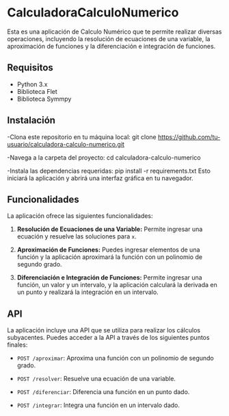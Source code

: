 # CalculadoraCalculoNumerico
Esta es una aplicación de Calculo Numérico que te permite realizar diversas operaciones, incluyendo la resolución de ecuaciones de una variable, la aproximación de funciones y la diferenciación e integración de funciones.


## Requisitos
- Python 3.x
- Biblioteca Flet
- Biblioteca Symmpy

## Instalación

-Clona este repositorio en tu máquina local:
   git clone https://github.com/tu-usuario/calculadora-calculo-numerico.git

-Navega a la carpeta del proyecto:
   cd calculadora-calculo-numerico

-Instala las dependencias requeridas:
   pip install -r requirements.txt
Esto iniciará la aplicación y abrirá una interfaz gráfica en tu navegador.


## Funcionalidades

La aplicación ofrece las siguientes funcionalidades:

1. **Resolución de Ecuaciones de una Variable:** Permite ingresar una ecuación y resuelve las soluciones para `x`.

2. **Aproximación de Funciones:** Puedes ingresar elementos de una función y la aplicación aproximará la función con un polinomio de segundo grado.

3. **Diferenciación e Integración de Funciones:** Permite ingresar una función, un valor y un intervalo, y la aplicación calculará la derivada en un punto y realizará la integración en un intervalo.

## API

La aplicación incluye una API que se utiliza para realizar los cálculos subyacentes. Puedes acceder a la API a través de los siguientes puntos finales:

- `POST /aproximar`: Aproxima una función con un polinomio de segundo grado.

- `POST /resolver`: Resuelve una ecuación de una variable.

- `POST /diferenciar`: Diferencia una función en un punto dado.

- `POST /integrar`: Integra una función en un intervalo dado.
